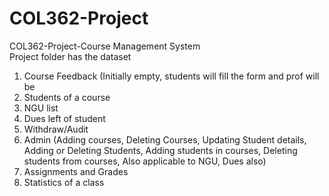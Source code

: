 # COL362-Project
COL362-Project-Course Management System\
Project folder has the dataset


1.	Course Feedback (Initially empty, students will fill the form and prof will be 
2.	Students of a course 
3.	NGU list 
4.	Dues left of student 
5.	Withdraw/Audit 
6.	Admin (Adding courses, Deleting Courses, Updating Student details, Adding or Deleting Students, Adding students in courses, Deleting students from courses, Also applicable to NGU, Dues also) 
7.	Assignments and Grades 
8.	Statistics of a class 



